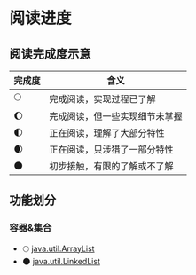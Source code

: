 # 阅读进度

## 阅读完成度示意

| 完成度 | 含义              |
|-----|-----------------|
| 🌕  | 完成阅读，实现过程已了解    |
| 🌔  | 完成阅读，但一些实现细节未掌握 |
| 🌓  | 正在阅读，理解了大部分特性   |
| 🌒  | 正在阅读，只涉猎了一部分特性  |
| 🌑  | 初步接触，有限的了解或不了解  |

## 功能划分

### 容器&集合

- 🌕 [java.util.ArrayList](./source/src/java/util/ArrayList.java)
- 🌑 [java.util.LinkedList](./source/src/java/util/LinkedList.java)